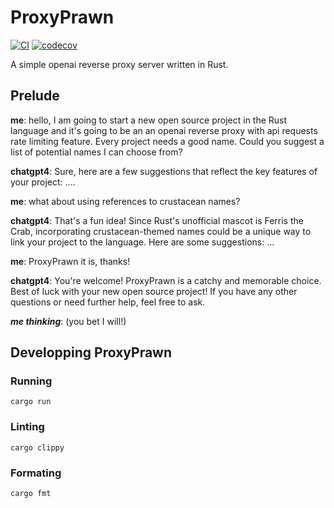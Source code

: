 # ProxyPrawn
[![CI](https://github.com/farmisen/proxy_prawn/actions/workflows/ci.yml/badge.svg)](https://github.com/farmisen/proxy_prawn/actions/workflows/ci.yml) [![codecov](https://codecov.io/gh/farmisen/proxy_prawn/branch/main/graph/badge.svg?token=IVQQLX9DIC)](https://codecov.io/gh/farmisen/proxy_prawn)

A simple openai reverse proxy server written in Rust.

## Prelude

**me**:  hello, I am going to start a new open source project in the Rust language and it's going to be an an openai reverse proxy with api requests rate limiting feature. Every project needs a good name. Could you suggest a list of potential names I can choose from?

**chatgpt4**: Sure, here are a few suggestions that reflect the key features of your project: ....

**me**: what about using references to crustacean names?

**chatgpt4**: That's a fun idea! Since Rust's unofficial mascot is Ferris the Crab, incorporating crustacean-themed names could be a unique way to link your project to the language. Here are some suggestions: ...

**me**: ProxyPrawn it is, thanks!

**chatgpt4**: You're welcome! ProxyPrawn is a catchy and memorable choice. Best of luck with your new open source project! If you have any other questions or need further help, feel free to ask.

***me* *thinking***: (you bet I will!)


## Developping ProxyPrawn
### Running 
```
cargo run
```

### Linting
```
cargo clippy
```

### Formating
```
cargo fmt
```
